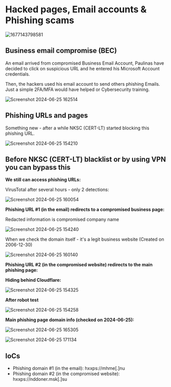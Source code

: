 # Hacked pages, Email accounts & Phishing scams    

![1677143798581](https://github.com/Wortexz/hacked-pages-phishing/assets/26935578/d4eb70c8-e663-4a71-a3e1-262658a88bd0)    

## Business email compromise (BEC)    

An email arrived from compromised Business Email Account, Paulinas have decided to click on suspicious URL and he entered his Microsoft Account credentials.    

Then, the hackers used his email account to send others phishing Emails. Just a simple 2FA/MFA would have helped or Cybersecurity training.

![Screenshot 2024-06-25 162514](https://github.com/Wortexz/hacked-pages-phishing/assets/26935578/96a2ae3b-4f57-41bb-b33d-cb49bfb52b30)    

## Phishing URLs and pages    
Something new - after a while NKSC (CERT-LT) started blocking this phishing URL.    

![Screenshot 2024-06-25 154210](https://github.com/Wortexz/hacked-pages-phishing/assets/26935578/3c34cffe-f02f-4e83-916f-bfc9801c5b97)    

## Before NKSC (CERT-LT) blacklist or by using VPN you can bypass this    

__We still can access phishing URLs:__    

VirusTotal after several hours - only 2 detections:    

![Screenshot 2024-06-25 160054](https://github.com/Wortexz/hacked-pages-phishing/assets/26935578/3a1879c1-a75d-4723-8187-df7f5b93b023)

__Phishing URL #1 (in the email) redirects to a compromised business page:__    

Redacted information is compromised company name    

![Screenshot 2024-06-25 154240](https://github.com/Wortexz/hacked-pages-phishing/assets/26935578/d3d72fd5-a7ea-450b-9d53-aadfbeec12aa)

When we check the domain itself - it's a legit business website (Created on 2006-12-30)

![Screenshot 2024-06-25 160140](https://github.com/Wortexz/hacked-pages-phishing/assets/26935578/6fc04951-4f28-43cf-8065-5ed9f887aff3)    

__Phishing URL #2 (in the compromised website) redirects to the main phishing page:__    

__Hiding behind Cloudflare:__    

![Screenshot 2024-06-25 154325](https://github.com/Wortexz/hacked-pages-phishing/assets/26935578/4a4447d9-dbc1-448c-b28d-5aefee771260)

__After robot test__    

![Screenshot 2024-06-25 154258](https://github.com/Wortexz/hacked-pages-phishing/assets/26935578/d5dcce02-d663-4359-96e8-575af1b6f410)    

__Main phishing page domain info (checked on 2024-06-25):__    

![Screenshot 2024-06-25 165305](https://github.com/Wortexz/hacked-pages-phishing/assets/26935578/24918a4e-41f1-4897-81cb-4f93017a8e78)    

![Screenshot 2024-06-25 171134](https://github.com/Wortexz/hacked-pages-phishing/assets/26935578/501e706d-874f-45bb-9185-f169c0253f1e)    

## IoCs    

- Phishing domain #1 (in the email): hxxps://mhme[.]nu
- Phishing domain #2 (in the compromised website): hxxps://nddoner.msk[.]su



